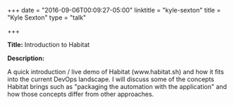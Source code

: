 +++
date = "2016-09-06T00:09:27-05:00"
linktitle = "kyle-sexton"
title = "Kyle Sexton"
type = "talk"

+++

<div class="span-15  ">
  <div class="span-15  last ">
  <p><strong>Title:</strong>
Introduction to Habitat
</p>

<p><strong>Description:</strong></p>

<p>
A quick introduction / live demo of Habitat (www.habitat.sh) and how it fits into the current DevOps landscape.  I will discuss some of the concepts Habitat brings such as "packaging the automation with the application" and how those concepts differ from other approaches.
</p>
<p>

  </div>
</div>

